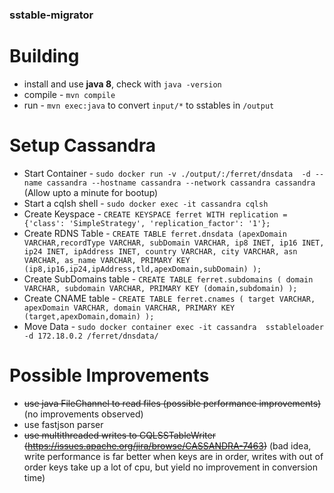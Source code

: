 ### sstable-migrator

# Building
 -  install and use **java 8**, check with `java -version`
 -  compile - `mvn compile`
 -  run - `mvn exec:java` to convert `input/*` to sstables in `/output`

# Setup Cassandra
 - Start Container - `sudo docker run -v ./output/:/ferret/dnsdata  -d --name cassandra --hostname cassandra --network cassandra cassandra` (Allow upto a minute for bootup)
 - Start a cqlsh shell - `sudo docker exec -it cassandra cqlsh`
 - Create Keyspace - `CREATE KEYSPACE ferret WITH replication = {'class': 'SimpleStrategy', 'replication_factor': '1'};`
 - Create RDNS Table - `CREATE TABLE ferret.dnsdata (apexDomain VARCHAR,recordType VARCHAR, subDomain VARCHAR, ip8 INET, ip16 INET, ip24 INET, ipAddress INET, country VARCHAR, city VARCHAR, asn VARCHAR, as_name VARCHAR, PRIMARY KEY (ip8,ip16,ip24,ipAddress,tld,apexDomain,subDomain) );`
 - Create SubDomains table - `CREATE TABLE ferret.subdomains ( domain VARCHAR, subdomain VARCHAR, PRIMARY KEY (domain,subdomain) );`
 - Create CNAME table - `CREATE TABLE ferret.cnames ( target VARCHAR, apexDomain VARCHAR, domain VARCHAR, PRIMARY KEY (target,apexDomain,domain) );`
 - Move Data - `sudo docker container exec -it cassandra  sstableloader -d 172.18.0.2 /ferret/dnsdata/`

# Possible Improvements
 -  <strike>use java FileChannel to read files (possible performance improvements)</strike> (no improvements observed)
 -  use fastjson parser
 -  <strike>use multithreaded writes to CQLSSTableWriter (https://issues.apache.org/jira/browse/CASSANDRA-7463)</strike> (bad idea, write performance is far better when keys are in order, writes with out of order keys take up a lot of cpu, but yield no improvement in conversion time)
